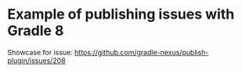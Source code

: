 # Example of publishing issues with Gradle 8

Showcase for issue: https://github.com/gradle-nexus/publish-plugin/issues/208
